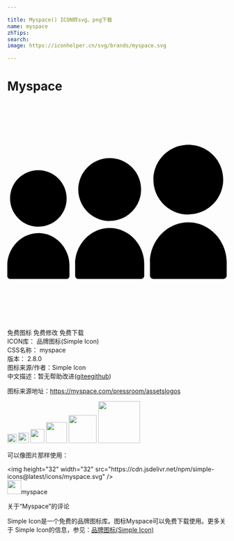 ```yaml
---

title: Myspace() ICON转svg、png下载
name: myspace
zhTips: 
search: 
image: https://iconhelper.cn/svg/brands/myspace.svg

---
```


# Myspace  <small style="font-size: 60%;font-weight: 100"></small>

<div id="svg" class="svg-wrap">
<svg role="img" viewBox="0 0 24 24" xmlns="http://www.w3.org/2000/svg"><title>Myspace icon</title><path d="M19.803 12.274c2.108 0 3.818-1.703 3.818-3.804s-1.71-3.795-3.818-3.795c-2.109 0-3.818 1.71-3.818 3.81 0 2.101 1.709 3.811 3.818 3.811v-.022zm-8.603.705c1.897 0 3.436-1.533 3.436-3.424S13.098 6.13 11.2 6.13 7.764 7.676 7.764 9.566C7.764 11.457 9.299 13 11.2 13v-.021zm-7.8.635c1.71 0 3.093-1.38 3.093-3.081 0-1.704-1.395-3.084-3.105-3.084C1.681 7.449.3 8.829.3 10.539c0 1.7 1.387 3.078 3.095 3.078l.005-.003zm0 .705c-1.96 0-3.4 1.717-3.4 3.495v1.196c0 .17.138.31.31.31h6.18c.171 0 .309-.14.309-.31v-1.196c0-1.779-1.437-3.5-3.398-3.5l-.001.005zm7.8-.56c-2.179 0-3.78 1.915-3.78 3.891v1.331c0 .188.156.344.345.344h6.871c.188 0 .342-.155.342-.344V17.65c0-1.976-1.598-3.891-3.778-3.891zm8.603-.617c-2.422 0-4.197 2.126-4.197 4.323v1.477c0 .21.172.381.382.381h7.63c.21 0 .383-.171.383-.381v-1.477c-.001-2.197-1.776-4.323-4.198-4.323z"/></svg>
</div>
<detail full-name='myspace'></detail>

<div class="detail-page">
<p>
<span><span class="badge-success badge">免费图标</span> <span class="badge-success badge">免费修改</span>  <span class="badge-success badge">免费下载</span> </span>
<br/>
<span>
ICON库：
<span class="badge-secondary badge">品牌图标(Simple Icon)</span> 
</span>
<br/>
<span>
CSS名称：
<span class="badge-secondary badge">myspace</span> 
</span>

<br/>
<span>
版本：
<span class="badge-secondary badge">2.8.0</span> 
</span>
<br/>
<span>图标来源/作者：<span class="badge-light badge">Simple Icon</span></span> 
<br/>
<span class="zh-detail">中文描述：暂无<span class="help-link"><span>帮助改进</span>(<a href="https://gitee.com/liuwave/icon-helper/edit/master/json/brands/myspace.json" target="_blank" rel="noopener noreferrer">gitee</a><a href="https://github.com/liuwave/icon-helper/edit/master/json/brands/myspace.json" target="_blank" rel="noopener noreferrer">github</a></span>)</span><br/>
</p>
</div><div class="description description alert alert-light"><p>图标来源地址：<a href="https://myspace.com/pressroom/assetslogos" target="_blank" rel="noopener noreferrer">https://myspace.com/pressroom/assetslogos</a></p></div>
<div class="alert alert-dark">
<img height="21" width="21" src="https://cdn.jsdelivr.net/npm/simple-icons@latest/icons/myspace.svg" />
<img height="24" width="24" src="https://cdn.jsdelivr.net/npm/simple-icons@latest/icons/myspace.svg" />
<img height="32" width="32" src="https://cdn.jsdelivr.net/npm/simple-icons@latest/icons/myspace.svg" />
<img height="48" width="48" src="https://cdn.jsdelivr.net/npm/simple-icons@latest/icons/myspace.svg" />
<img height="64" width="64" src="https://cdn.jsdelivr.net/npm/simple-icons@latest/icons/myspace.svg" />
<img height="96" width="96" src="https://cdn.jsdelivr.net/npm/simple-icons@latest/icons/myspace.svg" />

</div>
<div>
  <p>可以像图片那样使用：    
  </p>
  <div class="alert alert-primary" style="font-size: 14px">
    &lt;img height="32" width="32" src="https://cdn.jsdelivr.net/npm/simple-icons@latest/icons/myspace.svg" /&gt;
    <copy-btn content='<img height="32" width="32" src="https://cdn.jsdelivr.net/npm/simple-icons@latest/icons/myspace.svg" />'></copy-btn>
  </div>
  <div class="alert alert-secondary">
    <img height="32" width="32" src="https://cdn.jsdelivr.net/npm/simple-icons@latest/icons/myspace.svg" />myspace
    <copy-btn content="myspace" btn-title="复制图标名称"></copy-btn>
  </div>
</div>

<Vssue title="关于“Myspace”的评论" >关于“Myspace”的评论</Vssue>


<div><p>Simple Icon是一个免费的品牌图标库。图标Myspace可以免费下载使用。更多关于  Simple Icon的信息，参见：<a target="_blank" href="https://iconhelper.cn/brands.html">品牌图标(Simple Icon)</a>
</p></div>
